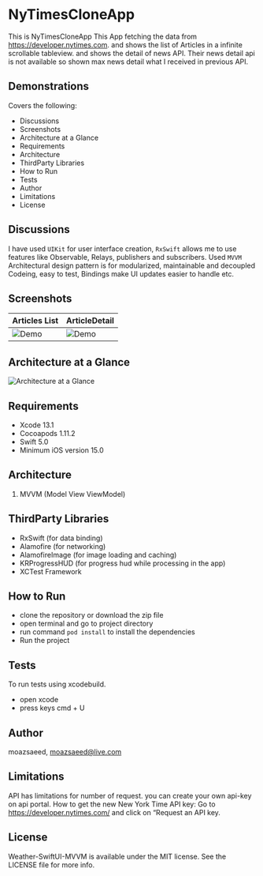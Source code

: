 # NyTimesCloneApp
This is NyTimesCloneApp
This App fetching the data from https://developer.nytimes.com. and shows the list of Articles in a infinite scrollable tableview. and shows the detail of news API.
Their news detail api is not available so shown max news detail what I received in previous API.

## Demonstrations

Covers the following:

* Discussions
* Screenshots
* Architecture at a Glance
* Requirements
* Architecture
* ThirdParty Libraries
* How to Run
* Tests
* Author 
* Limitations
* License

## Discussions

I have used `UIKit` for user interface creation, `RxSwift` allows me to use features like Observable, Relays, publishers and subscribers. Used `MVVM` Architectural design pattern is for modularized, maintainable and decoupled Codeing, easy to test, Bindings make UI updates easier to handle etc.

## Screenshots

|             Articles List         |         ArticleDetail          | 
|---------------------------------|------------------------------|
|![Demo]()|![Demo]()|

## Architecture at a Glance

![Architecture at a Glance]()

## Requirements

- Xcode 13.1
- Cocoapods 1.11.2
- Swift 5.0
- Minimum iOS version 15.0

## Architecture
1. MVVM (Model View ViewModel)

## ThirdParty Libraries
- RxSwift (for data binding)
- Alamofire (for networking)
- AlamofireImage (for image loading and caching)
- KRProgressHUD (for progress hud while processing in the app)
- XCTest Framework 

## How to Run
- clone the repository or download the zip file
- open terminal and go to project directory
- run command `pod install` to install the dependencies
- Run the project

## Tests

To run tests using xcodebuild.

- open xcode
- press keys cmd + U

## Author

moazsaeed, moazsaeed@live.com

## Limitations
API has limitations for number of request. you can create your own api-key on api portal.
How to get the new New York Time API key: Go to https://developer.nytimes.com/ and click on “Request an API key.

## License

Weather-SwiftUI-MVVM is available under the MIT license. See the LICENSE file for more info.


